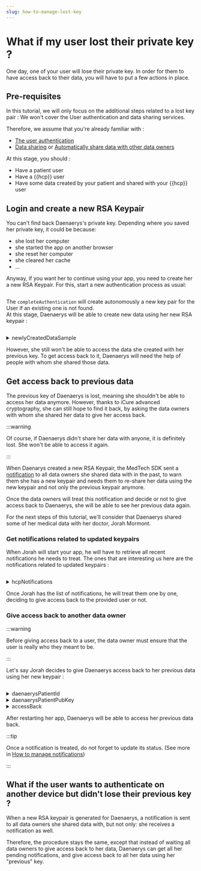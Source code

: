```yaml
---
slug: how-to-manage-lost-key
---
```

# What if my user lost their private key ?

One day, one of your user will lose their private key. In order for them to have access back to their data, you will
have to put a few actions in place.

## Pre-requisites
In this tutorial, we will only focus on the additional steps related to a lost key pair : We won't cover the User 
authentication and data sharing services.  

Therefore, we assume that you're already familiar with : 
- [The user authentication](index.md)
- [Data sharing](../how-to-share-data.md) or [Automatically share data with other data owners](../how-to-share-data-automatically.md)

At this stage, you should : 
- Have a patient user
- Have a {{hcp}} user
- Have some data created by your patient and shared with your {{hcp}} user

## Login and create a new RSA Keypair
You can't find back Daenaerys's private key. Depending where you saved her private key, it could be because:
- she lost her computer
- she started the app on another browser
- she reset her computer
- she cleared her cache 
- ...

Anyway, if you want her to continue using your app, you need to create her a new RSA Keypair. 
For this, start a new authentication process as usual: 

<!-- file://code-samples/{{sdk}}/how-to/authenticate-user/index.mts snippet:Complete user lost key authentication-->
```typescript
```

The `completeAuthentication` will create autonomously a new key pair for the User if an existing one is not found.  
At this stage, Daenaerys will be able to create new data using her new RSA keypair : 

<!-- file://code-samples/{{sdk}}/how-to/authenticate-user/index.mts snippet:User can create new data after loosing their key-->
```typescript
```
<!-- output://code-samples/{{sdk}}/how-to/authenticate-user/newlyCreatedDataSample.txt -->
<details>
<summary>newlyCreatedDataSample</summary>

```json
```
</details>


However, she still won't be able to access the data she created with her previous key.
To get access back to it, Daenaerys will need the help of people with whom she shared those data.

## Get access back to previous data 
The previous key of Daenaerys is lost, meaning she shouldn't be able to access her data anymore.
However, thanks to iCure advanced cryptography, she can still hope to find it back, by asking the data 
owners with whom she shared her data to give her access back.

:::warning

Of course, if Daenaerys didn't share her data with anyone, it is definitely lost. She won't be able to access it 
again. 

:::

When Daenarys created a new RSA Keypair, the MedTech SDK sent a [notification](../how-to-manage-notifications.md) to 
all data owners she shared data with in the past, to warn them she has a new keypair and needs them to re-share her data 
using the new keypair and not only the previous keypair anymore. 

Once the data owners will treat this notification and decide or not to give access back to Daenaerys, she will be able 
to see her previous data again. 

For the next steps of this tutorial, we'll consider that Daenaerys shared some of her medical data with her doctor, 
Jorah Mormont.


### Get notifications related to updated keypairs
When Jorah will start your app, he will have to retrieve all recent notifications he needs to treat. 
The ones that are interesting us here are the notifications related to updated keypairs : 

<!-- file://code-samples/{{sdk}}/how-to/authenticate-user/index.mts snippet:Data owner gets all their pending notifications-->
```typescript
```
<!-- output://code-samples/{{sdk}}/how-to/authenticate-user/hcpNotifications.txt -->
<details>
<summary>hcpNotifications</summary>

```text
```
</details>

Once Jorah has the list of notifications, he will treat them one by one, deciding to give access back to the 
provided user or not. 

### Give access back to another data owner
:::warning

Before giving access back to a user, the data owner must ensure that the user is really who they meant to be.

:::

Let's say Jorah decides to give Daenaerys access back to her previous data using her new keypair : 

<!-- file://code-samples/{{sdk}}/how-to/authenticate-user/index.mts snippet:Give access back to a user with their new key-->
```typescript
```
<!-- output://code-samples/{{sdk}}/how-to/authenticate-user/daenaerysPatientId.txt -->
<details>
<summary>daenaerysPatientId</summary>

```json
```
</details>

<!-- output://code-samples/{{sdk}}/how-to/authenticate-user/daenaerysPatientPubKey.txt -->
<details>
<summary>daenaerysPatientPubKey</summary>

```json
```
</details>

<!-- output://code-samples/{{sdk}}/how-to/authenticate-user/accessBack.txt -->
<details>
<summary>accessBack</summary>

```text
true
```
</details>


After restarting her app, Daenaerys will be able to access her previous data back. 

:::tip 

Once a notification is treated, do not forget to update its status. (See more in [How to manage notifications](../how-to-manage-notifications.md))

:::


## What if the user wants to authenticate on another device but didn't lose their previous key ?
When a new RSA keypair is generated for Daenaerys, a notification is sent to all data owners she shared data with, 
but not only: she receives a notification as well. 

Therefore, the procedure stays the same, except that instead of waiting all data owners to give access back to her data, 
Daenaerys can get all her pending notifications, and give access back to all her data using her "previous" key.  
